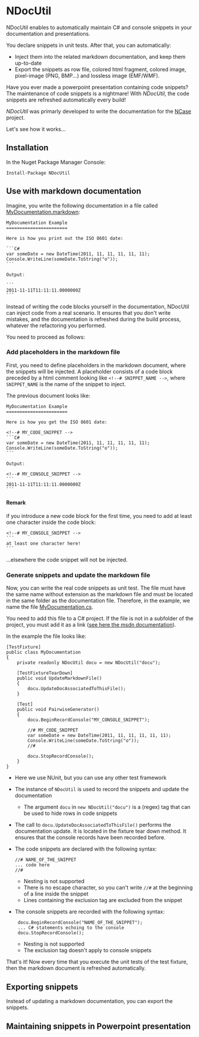 NDocUtil
========

NDocUtil enables to automatically maintain C# and console snippets in your documentation and presentations. 

You declare snippets in unit tests. After that, you can automatically:

- Inject them into the related markdown documentation, and keep them up-to-date 
- Export the snippets as row file, colored html fragment, colored image, pixel-image  (PNG, BMP...) and lossless image (EMF/WMF).

Have you ever made a powerpoint presentation containing code snippets? The maintenance of code snippets is a nightmare! With *NDocUtil*, the code snippets are refreshed automatically every build!

*NDocUtil* was primarly developed to write the documentation for the [NCase] project. 

Let's see how it works...

Installation
------------

In the Nuget Package Manager Console:

```
Install-Package NDocUtil
```

Use with markdown documentation
-------------------------------

Imagine, you write the following documentation in a file called [MyDocumentation.markdown][MyDocumentation_markdown]:

	MyDocumentation Example
	=======================
	
	Here is how you print out the ISO 8601 date:

	```C#
    var someDate = new DateTime(2011, 11, 11, 11, 11, 11);
	Console.WriteLine(someDate.ToString("o"));
	```
	
    Output:

	```
	2011-11-11T11:11:11.0000000Z
	```

Instead of writing the code blocks yourself in the documentation, NDocUtil can inject code from a real scenario. It ensures that you don't write mistakes, and the documentation is refreshed during the build process, whatever the refactoring you performed.

You need to proceed as follows:

### Add placeholders in the markdown file

First, you need to define placeholders in the markdown document, where the snippets will be injected. A placeholder consists of a code block preceded by a html comment looking like `<!--# SNIPPET_NAME -->`, where `SNIPPET_NAME` is the name of the snippet to inject. 

The previous document looks like:

	MyDocumentation Example
	=======================
	
	Here is how you get the ISO 8601 date:

	<!--# MY_CODE_SNIPPET -->
	```C#
    var someDate = new DateTime(2011, 11, 11, 11, 11, 11);
	Console.WriteLine(someDate.ToString("o"));
	```
	
    Output:

	<!--# MY_CONSOLE_SNIPPET -->
	```
	2011-11-11T11:11:11.0000000Z
	```

#### Remark
if you introduce a new code block for the first time, you need to add at least one character inside the code block:

	<!--# MY_CONSOLE_SNIPPET -->
	```
	at least one character here!
	```

...elsewhere the code snippet will not be injected.

### Generate snippets and update the markdown file

Now, you can write the real code snippets as unit test. The file must have the same name without extension as the markdown file and must be located in the same folder as the documentation file. Therefore, in the example, we name the file [MyDocumentation.cs][MyDocumentation_cs]. 

You need to add this file to a C# project. If the file is not in a subfolder of the project, you must add it as a link ([see here the msdn documentation][addaslink]).

In the example the file looks like: 

    [TestFixture]
    public class MyDocumentation
    {
        private readonly NDocUtil docu = new NDocUtil("docu");

        [TestFixtureTearDown]
        public void UpdateMarkdownFile()
        {
            docu.UpdateDocAssociatedToThisFile();
        }

        [Test]
        public void PairwiseGenerator()
        {
            docu.BeginRecordConsole("MY_CONSOLE_SNIPPET");

            //# MY_CODE_SNIPPET
            var someDate = new DateTime(2011, 11, 11, 11, 11, 11);
            Console.WriteLine(someDate.ToString("o"));
            //#

            docu.StopRecordConsole();
        }
    }

- Here we use NUnit, but you can use any other test framework
- The instance of `NDocUtil` is used to record the snippets and update the documentation
	- The argument `docu` in `new NDocUtil("docu")` is a (regex) tag that can be used to hide rows in code snippets
- The call to `docu.UpdateDocAssociatedToThisFile()` performs the documentation update. It is located in the fixture tear down method. It ensures that the console records have been recorded before.
- The code snippets are declared with the following syntax:

      //# NAME_OF_THE_SNIPPET
      ... code here
	  //#
    - Nesting is not supported 
    - There is no escape character, so you can't write `//#` at the beginning of a line inside the snippet
    - Lines containing the exclusion tag are excluded from the snippet
- The console snippets are recorded with the following syntax:

       docu.BeginRecordConsole("NAME_OF_THE_SNIPPET");
       ... C# statements echoing to the console
       docu.StopRecordConsole();
	- Nesting is not supported
	- The exclusion tag doesn't apply to console snippets

That's it! Now every time that you execute the unit tests of the test fixture, then the markdown document is refreshed automatically.

Exporting snippets
------------------

Instead of updating a markdown documentation, you can export the snippets.



Maintaining snippets in Powerpoint presentation
-----------------------------------


[MyDocumentation_markdown]: MyDocumentation.markdown 
[MyDocumentation_cs]: MyDocumentation.cs 
[NCase]: https://github.com/jeromerg/NCase
[addaslink]: https://msdn.microsoft.com/de-de/library/windows/apps/jj714082%28v=vs.105%29.aspx?f=255&MSPPError=-2147217396